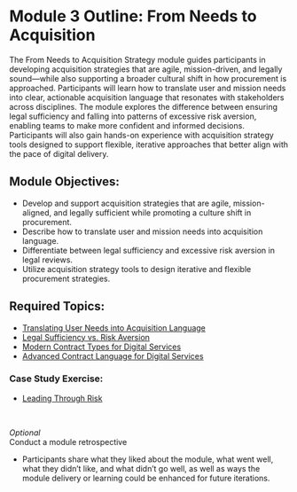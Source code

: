 # Module 3 Outline: From Needs to Acquisition 
The From Needs to Acquisition Strategy module guides participants in developing acquisition strategies that are agile, mission-driven, and legally sound—while also supporting a broader cultural shift in how procurement is approached. Participants will learn how to translate user and mission needs into clear, actionable acquisition language that resonates with stakeholders across disciplines. The module explores the difference between ensuring legal sufficiency and falling into patterns of excessive risk aversion, enabling teams to make more confident and informed decisions. Participants will also gain hands-on experience with acquisition strategy tools designed to support flexible, iterative approaches that better align with the pace of digital delivery.

## Module Objectives:
- Develop and support acquisition strategies that are agile, mission-aligned, and legally sufficient while promoting a culture shift in procurement.
- Describe how to translate user and mission needs into acquisition language.
- Differentiate between legal sufficiency and excessive risk aversion in legal reviews.
- Utilize acquisition strategy tools to design iterative and flexible procurement strategies.

## Required Topics:
- [Translating User Needs into Acquisition Language](https://github.com/usds/ditap-curriculum-update/blob/main/3_Curriculum/3C_DITAP-Adaptation-Curriculum/3C.2_DITAP-Strategy-For-Executive-Leaders-Curriculum/Module%203/Translating%20User%20Needs%20into%20Acquisition%20Language.md)
- [Legal Sufficiency vs. Risk Aversion](https://github.com/usds/ditap-curriculum-update/blob/main/3_Curriculum/3C_DITAP-Adaptation-Curriculum/3C.2_DITAP-Strategy-For-Executive-Leaders-Curriculum/Module%203/Legal%20Sufficiency%20vs.%20Risk%20Aversion.md)
- [Modern Contract Types for Digital Services](https://github.com/usds/ditap-curriculum-update/blob/main/3_Curriculum/3C_DITAP-Adaptation-Curriculum/3C.2_DITAP-Strategy-For-Executive-Leaders-Curriculum/Module%203/Modern%20Contract%20Types%20for%20Digital%20Services.md)
- [Advanced Contract Language for Digital Services](https://github.com/usds/ditap-curriculum-update/blob/main/3_Curriculum/3C_DITAP-Adaptation-Curriculum/3C.2_DITAP-Strategy-For-Executive-Leaders-Curriculum/Module%203/Advanced%20Contract%20Language%20for%20Digital%20Services.md)
  
### Case Study Exercise:
- [Leading Through Risk](https://github.com/usds/ditap-curriculum-update/blob/main/3_Curriculum/3C_DITAP-Adaptation-Curriculum/3C.2_DITAP-Strategy-For-Executive-Leaders-Curriculum/Module%203/Case%20Study%20Exercise%3A%20Leading%20Through%20Risk.md)
<br>

_Optional_ </br>
Conduct a module retrospective
- Participants share what they liked about the module, what went well, what they didn’t like, and what didn’t go well, as well as ways the module delivery or learning could be enhanced for future iterations.
